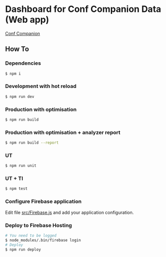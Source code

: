 # Dashboard for Conf Companion Data (Web app) 

[Conf Companion](https://conf-companion.firebaseapp.com)

## How To

### Dependencies

``` bash
$ npm i
```

### Development with hot reload

```bash
$ npm run dev
```

### Production with optimisation

```bash
$ npm run build
```

### Production with optimisation + analyzer report

```bash
$ npm run build --report
```

### UT

```bash
$ npm run unit
```

### UT + TI

```bash
$ npm test
```

### Configure Firebase application

Edit file [src/Firebase.js](https://github.com/xebia-france/dashboard-conf-companion/blob/master/web/src/Firebase.js) and add your application configuration.

### Deploy to Firebase Hosting

```bash
# You need to be logged
$ node_modules/.bin/firebase login
# Deploy
$ npm run deploy
```
